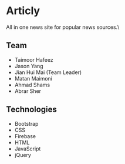 # Articly
All in one news site for popular news sources.\

## Team
- Taimoor Hafeez
- Jason Yang
- Jian Hui Mai (Team Leader)
- Matan Maimoni
- Ahmad Shams
- Abrar Sher

## Technologies
- Bootstrap
- CSS
- Firebase
- HTML
- JavaScript
- jQuery

